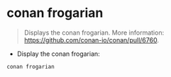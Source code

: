 # conan frogarian

> Displays the conan frogarian.
> More information: <https://github.com/conan-io/conan/pull/6760>.

- Display the conan frogarian:

`conan frogarian`

